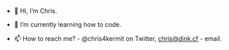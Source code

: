 - 👋 Hi, I’m Chris.
<!-- - 👀 I’m interested in *tba*. -->
- 🌱 I’m currently learning how to code.
<!-- - 💞️ I’m looking to collaborate on to be honest, nothing now. -->
- 📫 How to reach me? - @chris4kermit on Twitter, chris@dink.cf - email.

<!---
chriskermit/chriskermit is a ✨ special ✨ repository because its `README.md` (this file) appears on your GitHub profile.
You can click the Preview link to take a look at your changes.
--->
